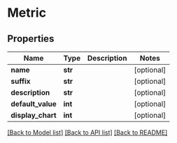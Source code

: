 # Metric

## Properties
Name | Type | Description | Notes
------------ | ------------- | ------------- | -------------
**name** | **str** |  | [optional] 
**suffix** | **str** |  | [optional] 
**description** | **str** |  | [optional] 
**default_value** | **int** |  | [optional] 
**display_chart** | **int** |  | [optional] 

[[Back to Model list]](../README.md#documentation-for-models) [[Back to API list]](../README.md#documentation-for-api-endpoints) [[Back to README]](../README.md)

